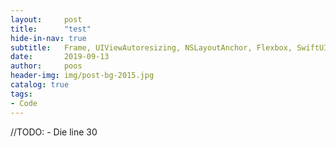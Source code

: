 ```yaml
---
layout:     post
title:      "test"
hide-in-nav: true
subtitle:   Frame, UIViewAutoresizing, NSLayoutAnchor, Flexbox, SwiftUI, FlutterUI, VFL
date:       2019-09-13
author:     poos
header-img: img/post-bg-2015.jpg
catalog: true
tags:
- Code
---
```


//TODO: - Die line 30
